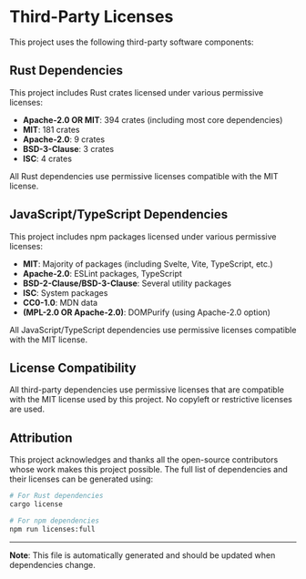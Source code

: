 # Third-Party Licenses

This project uses the following third-party software components:

## Rust Dependencies

This project includes Rust crates licensed under various permissive licenses:

- **Apache-2.0 OR MIT**: 394 crates (including most core dependencies)
- **MIT**: 181 crates
- **Apache-2.0**: 9 crates
- **BSD-3-Clause**: 3 crates
- **ISC**: 4 crates

All Rust dependencies use permissive licenses compatible with the MIT license.

## JavaScript/TypeScript Dependencies

This project includes npm packages licensed under various permissive licenses:

- **MIT**: Majority of packages (including Svelte, Vite, TypeScript, etc.)
- **Apache-2.0**: ESLint packages, TypeScript
- **BSD-2-Clause/BSD-3-Clause**: Several utility packages
- **ISC**: System packages
- **CC0-1.0**: MDN data
- **(MPL-2.0 OR Apache-2.0)**: DOMPurify (using Apache-2.0 option)

All JavaScript/TypeScript dependencies use permissive licenses compatible with the MIT license.

## License Compatibility

All third-party dependencies use permissive licenses that are compatible with the MIT license used by this project. No copyleft or restrictive licenses are used.

## Attribution

This project acknowledges and thanks all the open-source contributors whose work makes this project possible. The full list of dependencies and their licenses can be generated using:

```bash
# For Rust dependencies
cargo license

# For npm dependencies
npm run licenses:full
```

---

**Note**: This file is automatically generated and should be updated when dependencies change.

